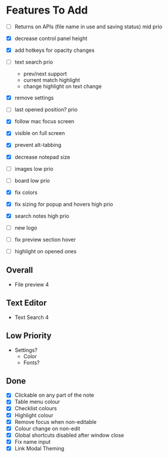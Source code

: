 # Features To Add

- [ ] Returns on APIs (file name in use and saving status)              mid prio
- [X] decrease control panel height
- [X] add hotkeys for opacity changes
- [ ] text search                               prio
    - prev/next support
    - current match highlight 
    - change highlight on text change

- [X] remove settings
- [ ] last opened position?                     prio
- [X] follow mac focus screen
- [X] visible on full screen
- [X] prevent alt-tabbing
- [X] decrease notepad size
- [ ] images                                    low prio
- [ ] board                                     low prio
- [X] fix colors                                
- [X] fix sizing for popup and hovers           high prio
- [X] search notes                              high prio
- [ ] new logo

- [ ] fix preview section hover
- [ ] highlight on opened ones

## Overall
- File preview                                  4

## Text Editor
- Text Search                                   4

## Low Priority
- Settings?
    - Color
    - Fonts?


## Done
- [X] Clickable on any part of the note
- [X] Table menu colour
- [X] Checklist colours
- [X] Highlight colour
- [X] Remove focus when non-editable
- [X] Colour change on non-edit
- [X] Global shortcuts disabled after window close
- [X] Fix name input
- [X] Link Modal Theming

